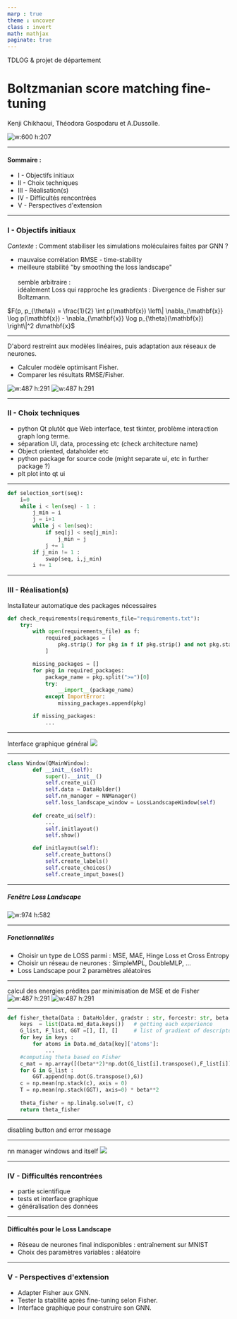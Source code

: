 ```yaml
---
marp : true
theme : uncover
class : invert
math: mathjax
paginate: true
---
```

<style>
section::after {
    /* Layout of pagination content */
    box-sizing: border-box;
    text-align: center;
    width: 120px;
    height: 120px;
    line-height: 40px;
    padding: 20px;

    /* Triangle background */
    background: linear-gradient(-45deg, rgba(0, 0, 0, 0.05) 50%, transparent 100%);
    background-size: cover;
  }
blockquote {
  background: #ffedcc;
  border-left: 10px solid #d1bf9d;
  margin: 1.5em 10px;
  padding: 0.5em 10px;
  color: #3b3b3b;
}
blockquote:before{
  content: unset;
}
blockquote:after{
  content: unset;
}
</style>

<!--- Welcome to our ReadMe, right-click on this md-file and "Open Preview" to this our presentation of this project --->
TDLOG & projet de département  
# Boltzmanian score matching fine-tuning  
Kenji Chikhaoui, Théodora Gospodaru et A.Dussolle.  
<!-- 27/01/2025 -->
![w:600 h:207](images/enpc.png)

---

#### Sommaire : 
* I -   Objectifs initiaux 
* II -  Choix techniques
* III - Réalisation(s)
* IV -  Difficultés rencontrées
* V -   Perspectives d'extension

---
<style scoped>
section {
    font-size: 25px;
}
</style> 
<!-- si besoin d'écrire beaucoup -->
### I - Objectifs initiaux
*Contexte* : Comment stabiliser les simulations moléculaires faites par GNN ?
* mauvaise corrélation RMSE - time-stability
* meilleure stabilité "by smoothing the loss landscape" 
 \
\
semble arbitraire :  
idéalement Loss qui rapproche les gradients : Divergence de Fisher sur Boltzmann. 

$F(p,  p_{\theta}) = \frac{1}{2} \int p(\mathbf{x}) \left\| \nabla_{\mathbf{x}} \log p(\mathbf{x}) - \nabla_{\mathbf{x}} \log p_{\theta}(\mathbf{x}) \right\|^2 d\mathbf{x}$

---
D'abord restreint aux modèles linéaires, puis adaptation aux réseaux de neurones.
* Calculer modèle optimisant Fisher.
* Comparer les résultats RMSE/Fisher.  

![w:487 h:291](images/mse_energy.png) ![w:487 h:291](images/fisher_energy.png)

---

### II - Choix techniques
* python Qt plutôt que Web interface, test tkinter, problème interaction graph long terme.
* séparation UI, data, processing etc (check architecture name)
* Object oriented, dataholder etc
* python package for source code (might separate ui, etc in further package ?)
* plt plot into qt ui
<!-- --- 
commentaire  -->
---



```python
def selection_sort(seq):
    i=0
    while i < len(seq) - 1 :
        j_min = i
        j = i+1
        while j < len(seq):
            if seq[j] < seq[j_min]:
                j_min = j
            j += 1
        if j_min != 1 :
            swap(seq, i,j_min)
        i += 1

```

---
### III - Réalisation(s)
Installateur automatique des packages nécessaires
```python
def check_requirements(requirements_file="requirements.txt"):
    try:
        with open(requirements_file) as f:
            required_packages = [
                pkg.strip() for pkg in f if pkg.strip() and not pkg.startswith("#")
            ]

        missing_packages = []
        for pkg in required_packages:
            package_name = pkg.split(">=")[0]
            try:
                __import__(package_name)
            except ImportError:
                missing_packages.append(pkg)

        if missing_packages:
            ...
```

---
Interface graphique général
![](images/main_interface.png)

---
```python
class Window(QMainWindow):
        def __init__(self):
            super().__init__()
            self.create_ui()
            self.data = DataHolder()
            self.nn_manager = NNManager()
            self.loss_landscape_window = LossLandscapeWindow(self)
                   
        def create_ui(self):
            ...
            self.initlayout()
            self.show()

        def initlayout(self):
            self.create_buttons()
            self.create_labels()
            self.create_choices()
            self.create_imput_boxes()
```

<!-- --- -->
<!-- #### Création d'une interface Qt permettant la manipulation des données -->

---
##### Fenêtre Loss Landscape
![w:974 h:582](images/loss_1.png)

---
##### Fonctionnalités
* Choisir un type de LOSS parmi : MSE, MAE, Hinge Loss et Cross Entropy
* Choisir un réseau de neurones : SimpleMPL, DoubleMLP, ...
* Loss Landscape pour 2 paramètres aléatoires

---
calcul des energies prédites par minimisation de MSE et de Fisher 
![w:487 h:291](images/mse_energy.png) ![w:487 h:291](images/fisher_energy.png)

---
```python
def fisher_theta(Data : DataHolder, gradstr : str, forcestr: str, beta : float):
    keys  = list(Data.md_data.keys())   # getting each experience
    G_list, F_list, GGT =[], [], []     # list of gradient of descriptor, forces
    for key in keys :
        for atoms in Data.md_data[key]['atoms']:
            ...
    #computing theta based on Fisher
    c_mat = np.array([(beta**2)*np.dot(G_list[i].transpose(),F_list[i]) for i in range(len(G_list))])
    for G in G_list :
        GGT.append(np.dot(G.transpose(),G))
    c = np.mean(np.stack(c), axis = 0)
    T = np.mean(np.stack(GGT), axis=0) * beta**2
    
    theta_fisher = np.linalg.solve(T, c)
    return theta_fisher
```

---
disabling button and error message

---
nn manager windows and itself
![](images/nnmanager.png)

<!-- --- -->
<!-- loss landscape visualizer (interface) -->

---
### IV - Difficultés rencontrées
* partie scientifique
* tests et interface graphique
* généralisation des données

---
#### Difficultés pour le Loss Landscape
* Réseau de neurones final indisponibles : entraînement sur MNIST
* Choix des paramètres variables : aléatoire


---
### V - Perspectives d'extension
* Adapter Fisher aux GNN.
* Tester la stabilité après fine-tuning selon Fisher.
* Interface graphique pour construire son GNN.

 
<!--
```python
def merge_sort(seq):
    if len(seq) < 2:
        return seq
    else :
        mid = len(seq)//2
        left = merge_sort(seq[:mid])
        right = merge_sort(seq[mid:])
        return merge(lef, right)
        n = n-1
```
```python
def merge(seq1, seq2):
    # long à écrire mais tranquille
```
représentation en arbre (largeur n, profondeur log(n))

<!-- 
---
### Annexe 


---
en python : list = tableau dynamique (taille variable), d'habitude tableau statique 
(réallocation pour rendre dynamique)
nbr d'éléments != capacité
list.append()
list.insert(index=0, -1)

---
predicting the future by making it, on s'est restraint sur les éléments d'un 
ensemble dénombrable, problème d'applicabilité (mémoire)

> predicting the future by making it, on s'est restraint sur
>
>les éléments d'un ensemble dénombrable, problème d'applicabilité (mémoire)

predicting the future by making it, on s'est restraint sur les éléments d'un ensemble dénombrable, problème d'applicabilité (mémoire)

---
$\mathbb{P}_{\pi \,,\, p}(Y=y\,|\,X=x) = \frac{\pi(y) \, p(x|y)}{\sum_{y' \in Y} \pi(y') \, p(x|y')}$

$$
\begin{aligned}
x & xx \\
y & yy 
\end{aligned}
$$
<https://www.markdownguide.org>
<fake@example.com>

content: attr(data-marpit-pagination) '/' attr(data-marpit-pagination-total);
add in pagination style at beginning to make it a fraction

---
 paginate: false 
| Month    | Savings |
| -------- | ------- |
| January  | $250    |
| February | $80     |
| March    | $420    |


| Item              | In Stock | Price |
| :---------------- | :------: | ----: |
| Python Hat        |   True   | 23.99 |
| SQL Hat           |   True   | 23.99 |
| Codecademy Tee    |  False   | 19.99 |
| Codecademy Hoodie |  False   | 42.99 |

---
![](images/cea.png) -->